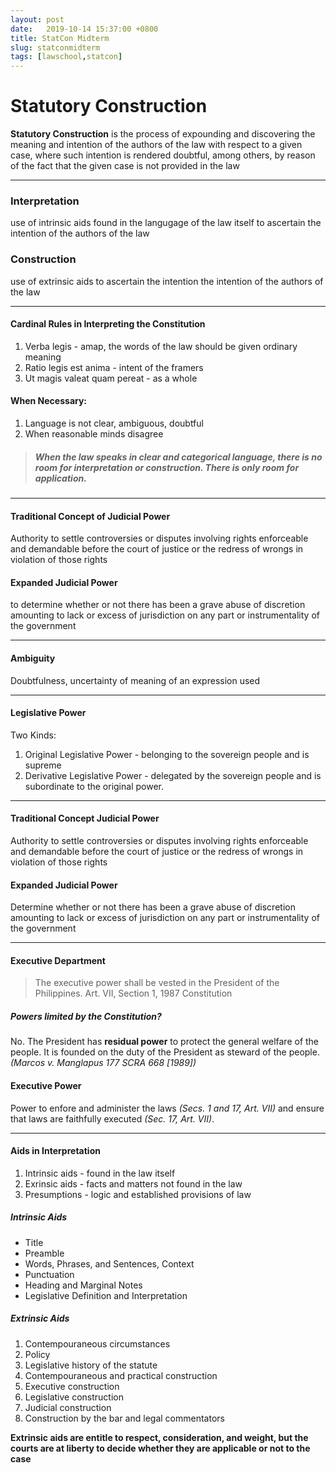 ```yaml
---
layout: post
date:   2019-10-14 15:37:00 +0800
title: StatCon Midterm
slug: statconmidterm
tags: [lawschool,statcon]
---
```


# Statutory Construction
**Statutory Construction**
is the process of expounding and discovering the
meaning and intention of the authors of the law
with respect to a given case, where such intention
is rendered doubtful,
among others, by reason of the fact that
the given case is not provided in the law

***

### Interpretation
use of intrinsic aids found in the langugage of the law itself to ascertain the intention of the authors of the law

### Construction
use of extrinsic aids to ascertain the intention the intention of the authors of the law

***

#### Cardinal Rules in Interpreting the Constitution
1. Verba legis \- amap, the words of the law should be given ordinary meaning
2. Ratio legis est anima \- intent of the framers
3. Ut magis valeat quam pereat \- as a whole

#### When Necessary:
1. Language is not clear, ambiguous, doubtful
2. When reasonable minds disagree

> ##### When the law speaks in clear and categorical language, there is no room for interpretation or construction. There is only room for application.

***

#### Traditional Concept of Judicial Power
Authority to settle controversies or disputes
involving rights enforceable and demandable
before the court of justice
or the redress of wrongs in violation of those rights

#### Expanded Judicial Power
to determine whether or not there has been
a grave abuse of discretion amounting to
lack or excess of jurisdiction on
any part or instrumentality of the government

***

#### Ambiguity
Doubtfulness, uncertainty of meaning of an expression used

***

#### Legislative Power
Two Kinds:
1. Original Legislative Power \- belonging to the sovereign people and is supreme
2. Derivative Legislative Power \- delegated by the sovereign people and is subordinate to the original power.

***

#### Traditional Concept Judicial Power
Authority to settle controversies or disputes
involving rights enforceable and demandable
before the court of justice
or the redress of wrongs in violation of those rights

#### Expanded Judicial Power
Determine whether or not there has been
a grave abuse of discretion amounting to
lack or excess of jurisdiction on
any part or instrumentality of the government

***

#### Executive Department
> The executive power shall be vested in the President of the Philippines.
> Art. VII, Section 1, 1987 Constitution

##### Powers limited by the Constitution?
No. The President has **residual power** to protect the general welfare of the people. It is founded on the duty of the President as steward of the people. *(Marcos v. Manglapus 177 SCRA 668 [1989])*

#### Executive Power
Power to enfore and administer the laws *(Secs. 1 and 17, Art. VII)* and ensure that laws are faithfully executed *(Sec. 17, Art. VII)*.

***

#### Aids in Interpretation
1. Intrinsic aids \- found in the law itself
2. Exrinsic aids \- facts and matters not found in the law
3. Presumptions \- logic and established provisions of law

##### Intrinsic Aids
- Title
- Preamble
- Words, Phrases, and Sentences, Context
- Punctuation
- Heading and Marginal Notes
- Legislative Definition and Interpretation

##### Extrinsic Aids
1. Contempouraneous circumstances
2. Policy
3. Legislative history of the statute
4. Contempouraneous and practical construction
5. Executive construction
6. Legislative construction
7. Judicial construction
8. Construction by the bar and legal commentators

**Extrinsic aids are entitle to respect, consideration, and weight, but the courts are at liberty to decide whether they are applicable or not to the case**
